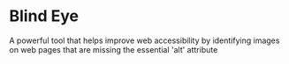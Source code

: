 # Blind Eye
 A powerful tool that helps improve web accessibility by identifying images on web pages that are missing the essential 'alt' attribute
